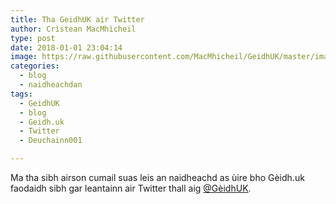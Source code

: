 ```yaml
---
title: Tha GeidhUK air Twitter
author: Crìstean MacMhìcheil
type: post
date: 2018-01-01 23:04:14
image: https://raw.githubusercontent.com/MacMhicheil/GeidhUK/master/images/2018-01-01-tha-geidhuk-air-twitter.jpg
categories:
  - blog
  - naidheachdan
tags:
  - GeidhUK
  - blog
  - Geidh.uk
  - Twitter
  - Deuchainn001

---
```

Ma tha sibh airson cumail suas leis an naidheachd as ùire bho Gèidh.uk faodaidh sibh gar leantainn air Twitter thall aig [@GèidhUK][1].

 [1]: https://www.twitter.com/GeidhUK
